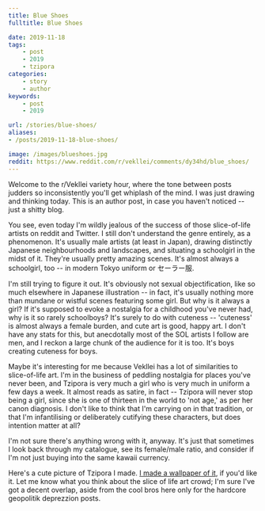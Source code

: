 ```yaml
---
title: Blue Shoes
fulltitle: Blue Shoes

date: 2019-11-18
tags:
    - post
    - 2019
    - tzipora
categories:
    - story
    - author
keywords:
    - post
    - 2019

url: /stories/blue-shoes/
aliases:
- /posts/2019-11-18-blue-shoes/

image: /images/blueshoes.jpg
reddit: https://www.reddit.com/r/vekllei/comments/dy34hd/blue_shoes/
---
```


Welcome to the r/Vekllei variety hour, where the tone between posts judders so inconsistently you'll get whiplash of the mind. I was just drawing and thinking today. This is an author post, in case you haven't noticed -- just a shitty blog.

You see, even today I'm wildly jealous of the success of those slice-of-life artists on reddit and Twitter. I still don't understand the genre entirely, as a phenomenon. It's usually male artists (at least in Japan), drawing distinctly Japanese neighbourhoods and landscapes, and situating a schoolgirl in the midst of it. They're usually pretty amazing scenes. It's almost always a schoolgirl, too -- in modern Tokyo uniform or セーラー服.

I'm still trying to figure it out. It's obviously not sexual objectification, like so much elsewhere in Japanese illustration -- in fact, it's usually nothing more than mundane or wistful scenes featuring some girl. But why is it always a girl? If it's supposed to evoke a nostalgia for a childhood you've never had, why is it so rarely schoolboys? It's surely to do with cuteness -- 'cuteness' is almost always a female burden, and cute art is good, happy art. I don't have any stats for this, but anecdotally most of the SOL artists I follow are men, and I reckon a large chunk of the audience for it is too. It's boys creating cuteness for boys.

Maybe it's interesting for me because Vekllei has a lot of similarities to slice-of-life art. I'm in the business of peddling nostalgia for places you've never been, and Tzipora is very much a girl who is very much in uniform a few days a week. It almost reads as satire, in fact -- Tzipora will never stop being a girl, since she is one of thirteen in the world to 'not age,' as per her canon diagnosis. I don't like to think that I'm carrying on in that tradition, or that I'm infantilising or deliberately cutifying these characters, but does intention matter at all?

I'm not sure there's anything wrong with it, anyway. It's just that sometimes I look back through my catalogue, see its female/male ratio, and consider if I'm not just buying into the same kawaii currency.

Here's a cute picture of Tzipora I made. [I made a wallpaper of it](https://imgur.com/TiBF1xe), if you'd like it. Let me know what you think about the slice of life art crowd; I'm sure I've got a decent overlap, aside from the cool bros here only for the hardcore geopolitik deprezzion posts.
